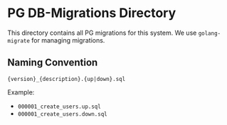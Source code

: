 # PG DB-Migrations Directory

This directory contains all PG migrations for this system. We use `golang-migrate` for managing migrations.

## Naming Convention

```
{version}_{description}.{up|down}.sql
```

Example:

- `000001_create_users.up.sql`
- `000001_create_users.down.sql`

